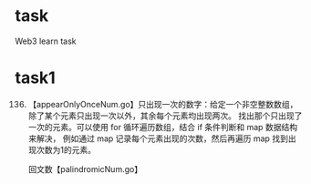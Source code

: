 # task
Web3 learn task

# task1
136. 【appearOnlyOnceNum.go】只出现一次的数字：给定一个非空整数数组，除了某个元素只出现一次以外，其余每个元素均出现两次。
     找出那个只出现了一次的元素。可以使用 for 循环遍历数组，结合 if 条件判断和 map 数据结构来解决，
     例如通过 map 记录每个元素出现的次数，然后再遍历 map 找到出现次数为1的元素。


     回文数【palindromicNum.go】
